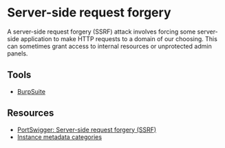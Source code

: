 # Server-side request forgery

A server-side request forgery (SSRF) attack involves forcing some server-side application to make HTTP requests to a 
domain of our choosing. This can sometimes grant access to internal resources or unprotected admin panels.

## Tools

* [BurpSuite](https://portswigger.net/burp)

## Resources

* [PortSwigger: Server-side request forgery (SSRF)](https://portswigger.net/web-security/ssrf)
* [Instance metadata categories](https://docs.aws.amazon.com/AWSEC2/latest/UserGuide/instancedata-data-categories.html)